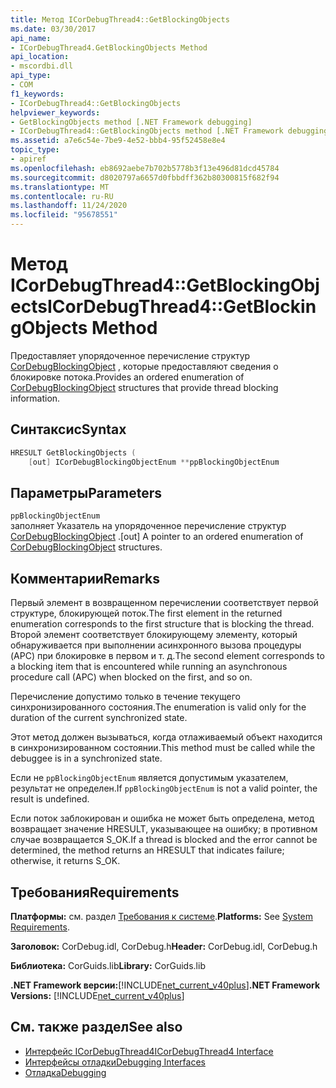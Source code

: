 ```yaml
---
title: Метод ICorDebugThread4::GetBlockingObjects
ms.date: 03/30/2017
api_name:
- ICorDebugThread4.GetBlockingObjects Method
api_location:
- mscordbi.dll
api_type:
- COM
f1_keywords:
- ICorDebugThread4::GetBlockingObjects
helpviewer_keywords:
- GetBlockingObjects method [.NET Framework debugging]
- ICorDebugThread4::GetBlockingObjects method [.NET Framework debugging]
ms.assetid: a7e6c54e-7be9-4e52-bbb4-95f52458e8e4
topic_type:
- apiref
ms.openlocfilehash: eb8692aebe7b702b5778b3f13e496d81dcd45784
ms.sourcegitcommit: d8020797a6657d0fbbdff362b80300815f682f94
ms.translationtype: MT
ms.contentlocale: ru-RU
ms.lasthandoff: 11/24/2020
ms.locfileid: "95678551"
---
```

# <a name="icordebugthread4getblockingobjects-method"></a><span data-ttu-id="d43b3-102">Метод ICorDebugThread4::GetBlockingObjects</span><span class="sxs-lookup"><span data-stu-id="d43b3-102">ICorDebugThread4::GetBlockingObjects Method</span></span>

<span data-ttu-id="d43b3-103">Предоставляет упорядоченное перечисление структур [CorDebugBlockingObject](cordebugblockingobject-structure.md) , которые предоставляют сведения о блокировке потока.</span><span class="sxs-lookup"><span data-stu-id="d43b3-103">Provides an ordered enumeration of [CorDebugBlockingObject](cordebugblockingobject-structure.md) structures that provide thread blocking information.</span></span>  
  
## <a name="syntax"></a><span data-ttu-id="d43b3-104">Синтаксис</span><span class="sxs-lookup"><span data-stu-id="d43b3-104">Syntax</span></span>  
  
```cpp  
HRESULT GetBlockingObjects (  
    [out] ICorDebugBlockingObjectEnum **ppBlockingObjectEnum  
```  
  
## <a name="parameters"></a><span data-ttu-id="d43b3-105">Параметры</span><span class="sxs-lookup"><span data-stu-id="d43b3-105">Parameters</span></span>  

 `ppBlockingObjectEnum`  
 <span data-ttu-id="d43b3-106">заполняет Указатель на упорядоченное перечисление структур [CorDebugBlockingObject](cordebugblockingobject-structure.md) .</span><span class="sxs-lookup"><span data-stu-id="d43b3-106">[out] A pointer to an ordered enumeration of [CorDebugBlockingObject](cordebugblockingobject-structure.md) structures.</span></span>  
  
## <a name="remarks"></a><span data-ttu-id="d43b3-107">Комментарии</span><span class="sxs-lookup"><span data-stu-id="d43b3-107">Remarks</span></span>  

 <span data-ttu-id="d43b3-108">Первый элемент в возвращенном перечислении соответствует первой структуре, блокирующей поток.</span><span class="sxs-lookup"><span data-stu-id="d43b3-108">The first element in the returned enumeration corresponds to the first structure that is blocking the thread.</span></span> <span data-ttu-id="d43b3-109">Второй элемент соответствует блокирующему элементу, который обнаруживается при выполнении асинхронного вызова процедуры (APC) при блокировке в первом и т. д.</span><span class="sxs-lookup"><span data-stu-id="d43b3-109">The second element corresponds to a blocking item that is encountered while running an asynchronous procedure call (APC) when blocked on the first, and so on.</span></span>  
  
 <span data-ttu-id="d43b3-110">Перечисление допустимо только в течение текущего синхронизированного состояния.</span><span class="sxs-lookup"><span data-stu-id="d43b3-110">The enumeration is valid only for the duration of the current synchronized state.</span></span>  
  
 <span data-ttu-id="d43b3-111">Этот метод должен вызываться, когда отлаживаемый объект находится в синхронизированном состоянии.</span><span class="sxs-lookup"><span data-stu-id="d43b3-111">This method must be called while the debuggee is in a synchronized state.</span></span>  
  
 <span data-ttu-id="d43b3-112">Если не `ppBlockingObjectEnum` является допустимым указателем, результат не определен.</span><span class="sxs-lookup"><span data-stu-id="d43b3-112">If `ppBlockingObjectEnum` is not a valid pointer, the result is undefined.</span></span>  
  
 <span data-ttu-id="d43b3-113">Если поток заблокирован и ошибка не может быть определена, метод возвращает значение HRESULT, указывающее на ошибку; в противном случае возвращается S_OK.</span><span class="sxs-lookup"><span data-stu-id="d43b3-113">If a thread is blocked and the error cannot be determined, the method returns an HRESULT that indicates failure; otherwise, it returns S_OK.</span></span>  
  
## <a name="requirements"></a><span data-ttu-id="d43b3-114">Требования</span><span class="sxs-lookup"><span data-stu-id="d43b3-114">Requirements</span></span>  

 <span data-ttu-id="d43b3-115">**Платформы:** см. раздел [Требования к системе](../../get-started/system-requirements.md).</span><span class="sxs-lookup"><span data-stu-id="d43b3-115">**Platforms:** See [System Requirements](../../get-started/system-requirements.md).</span></span>  
  
 <span data-ttu-id="d43b3-116">**Заголовок:** CorDebug.idl, CorDebug.h</span><span class="sxs-lookup"><span data-stu-id="d43b3-116">**Header:** CorDebug.idl, CorDebug.h</span></span>  
  
 <span data-ttu-id="d43b3-117">**Библиотека:** CorGuids.lib</span><span class="sxs-lookup"><span data-stu-id="d43b3-117">**Library:** CorGuids.lib</span></span>  
  
 <span data-ttu-id="d43b3-118">**.NET Framework версии:**[!INCLUDE[net_current_v40plus](../../../../includes/net-current-v40plus-md.md)]</span><span class="sxs-lookup"><span data-stu-id="d43b3-118">**.NET Framework Versions:** [!INCLUDE[net_current_v40plus](../../../../includes/net-current-v40plus-md.md)]</span></span>  
  
## <a name="see-also"></a><span data-ttu-id="d43b3-119">См. также раздел</span><span class="sxs-lookup"><span data-stu-id="d43b3-119">See also</span></span>

- [<span data-ttu-id="d43b3-120">Интерфейс ICorDebugThread4</span><span class="sxs-lookup"><span data-stu-id="d43b3-120">ICorDebugThread4 Interface</span></span>](icordebugthread4-interface.md)
- [<span data-ttu-id="d43b3-121">Интерфейсы отладки</span><span class="sxs-lookup"><span data-stu-id="d43b3-121">Debugging Interfaces</span></span>](debugging-interfaces.md)
- [<span data-ttu-id="d43b3-122">Отладка</span><span class="sxs-lookup"><span data-stu-id="d43b3-122">Debugging</span></span>](index.md)
